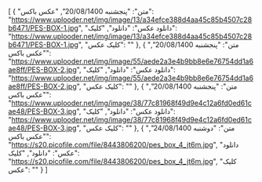 [
  {
    "متن": "پنجشنبه 20/08/1400",
    "عکس باکس": "https://www.uplooder.net/img/image/13/a34efce388d4aa45c85b4507c28b6471/PES-BOX-1.jpg",
    "دانلود عکس": "دانلود",
    "کلیک": "https://www.uplooder.net/img/image/13/a34efce388d4aa45c85b4507c28b6471/PES-BOX-1.jpg",
    "کلیک عکس": ""
  },
  {
    "متن": "پنجشنبه 20/08/1400",
    "عکس باکس": "https://www.uplooder.net/img/image/55/aede2a3e4b9bb8e6e76754dd1a6ae8ff/PES-BOX-2.jpg",
    "دانلود عکس": "دانلود",
    "کلیک": "https://www.uplooder.net/img/image/55/aede2a3e4b9bb8e6e76754dd1a6ae8ff/PES-BOX-2.jpg",
    "کلیک عکس": ""
  },
  {
    "متن": "پنجشنبه 20/08/1400",
    "عکس باکس": "https://www.uplooder.net/img/image/38/77c81968f49d9e4c12a6fd0ed61cae48/PES-BOX-3.jpg",
    "دانلود عکس": "دانلود",
    "کلیک": "https://www.uplooder.net/img/image/38/77c81968f49d9e4c12a6fd0ed61cae48/PES-BOX-3.jpg",
    "کلیک عکس": ""
  },
  {
    "متن": "دوشنبه 24/08/1400",
    "عکس باکس": "https://s20.picofile.com/file/8443806200/pes_box_4_jt6m.jpg",
    "دانلود عکس": "دانلود",
    "کلیک": "https://s20.picofile.com/file/8443806200/pes_box_4_jt6m.jpg",
    "کلیک عکس": ""
  }
]
